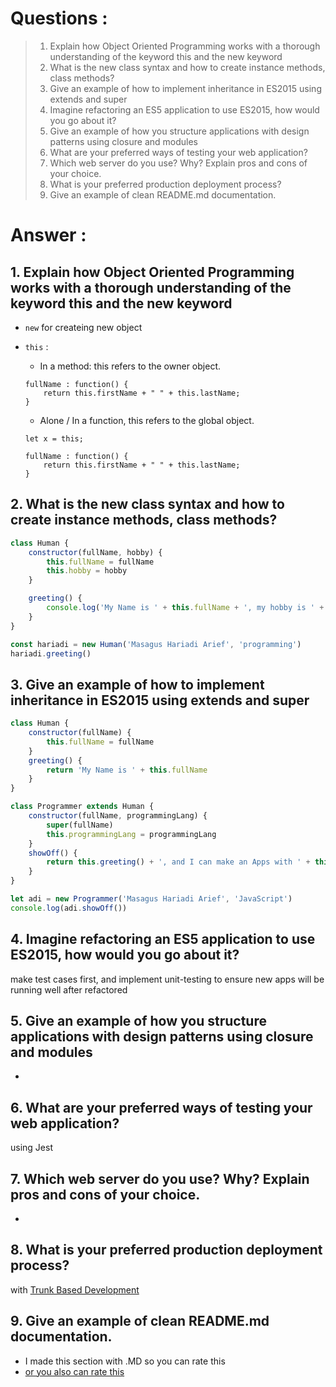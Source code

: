 # Questions :

> 1.  Explain how Object Oriented Programming works with a thorough understanding of the keyword this and the new keyword
> 2.  What is the new class syntax and how to create instance methods, class methods?
> 3.  Give an example of how to implement inheritance in ES2015 using extends and super
> 4.  Imagine refactoring an ES5 application to use ES2015, how would you go about it?
> 5.  Give an example of how you structure applications with design patterns using closure and modules
> 6.  What are your preferred ways of testing your web application?
> 7.  Which web server do you use? Why? Explain pros and cons of your choice.
> 8.  What is your preferred production deployment process?
> 9.  Give an example of clean README.md documentation.

# Answer :

## 1. Explain how Object Oriented Programming works with a thorough understanding of the keyword this and the new keyword

-   `new` for createing new object
-   `this` :

    -   In a method: this refers to the owner object.

    ```
    fullName : function() {
        return this.firstName + " " + this.lastName;
    }
    ```

    -   Alone / In a function, this refers to the global object.

    ```
    let x = this;

    fullName : function() {
        return this.firstName + " " + this.lastName;
    }
    ```

## 2. What is the new class syntax and how to create instance methods, class methods?

```js
class Human {
    constructor(fullName, hobby) {
        this.fullName = fullName
        this.hobby = hobby
    }

    greeting() {
        console.log('My Name is ' + this.fullName + ', my hobby is ' + this.hobby)
    }
}

const hariadi = new Human('Masagus Hariadi Arief', 'programming')
hariadi.greeting()
```

## 3. Give an example of how to implement inheritance in ES2015 using extends and super

```js
class Human {
    constructor(fullName) {
        this.fullName = fullName
    }
    greeting() {
        return 'My Name is ' + this.fullName
    }
}

class Programmer extends Human {
    constructor(fullName, programmingLang) {
        super(fullName)
        this.programmingLang = programmingLang
    }
    showOff() {
        return this.greeting() + ', and I can make an Apps with ' + this.programmingLang
    }
}

let adi = new Programmer('Masagus Hariadi Arief', 'JavaScript')
console.log(adi.showOff())
```

## 4. Imagine refactoring an ES5 application to use ES2015, how would you go about it?

make test cases first, and implement unit-testing to ensure new apps will be running well after refactored

## 5. Give an example of how you structure applications with design patterns using closure and modules

-

## 6. What are your preferred ways of testing your web application?

using Jest

## 7. Which web server do you use? Why? Explain pros and cons of your choice.

-

## 8. What is your preferred production deployment process?

with [Trunk Based Development](https://trunkbaseddevelopment.com/)

## 9. Give an example of clean README.md documentation.

-   I made this section with .MD so you can rate this
-   [or you also can rate this](https://github.com/hariadiarief/pokeapp/blob/main/README.md)
